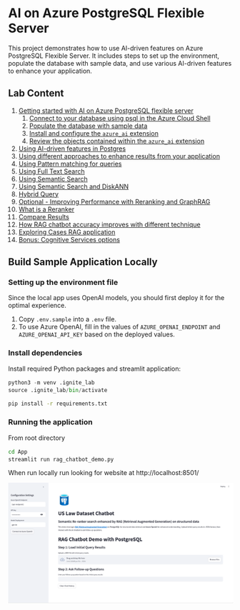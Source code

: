 # AI on Azure PostgreSQL Flexible Server

This project demonstrates how to use AI-driven features on Azure PostgreSQL Flexible Server. It includes steps to set up the environment, populate the database with sample data, and use various AI-driven features to enhance your application.

## Lab Content

1. [Getting started with AI on Azure PostgreSQL flexible server](/Instructions/Lab_Instructions.md#getting-started-with-ai-on-azure-postgresql-flexible-server)
    1. [Connect to your database using psql in the Azure Cloud Shell](Instructions/Lab_Instructions.md#connect-to-your-database-using-psql-in-the-azure-cloud-shell)
    2. [Populate the database with sample data](Instructions/Lab_Instructions.md#populate-the-database-with-sample-data)
    3. [Install and configure the `azure_ai` extension](Instructions/Lab_Instructions.md#install-and-configure-the-azure_ai-extension)
    4. [Review the objects contained within the `azure_ai` extension](Instructions/Lab_Instructions.md#review-the-objects-contained-within-the-azure_ai-extension)
4. [Using AI-driven features in Postgres](Instructions/Lab_Instructions.md#part-2---using-ai-driven-features-in-postgres)
5. [Using different approaches to enhance results from your application](Instructions/Lab_Instructions.md#using-different-approaches-to-enhance-results-from-your-application)
6. [Using Pattern matching for queries](Instructions/Lab_Instructions.md#using-pattern-matching-for-queries)
7. [Using Full Text Search](Instructions/Lab_Instructions.md#using-full-text-search)
8. [Using Semantic Search](Instructions/Lab_Instructions.md#using-semantic-search)
9. [Using Semantic Search and DiskANN](Instructions/Lab_Instructions.md#using-semantic-search-and-diskann)
10. [Hybrid Query](Instructions/Lab_Instructions.md#hybrid-query)
11. [Optional - Improving Performance with Reranking and GraphRAG](Instructions/Lab_Instructions.md#optional---improving-performance-with-reranking-and-graphrag)
12. [What is a Reranker](Instructions/Lab_Instructions.md#what-is-a-reranker)
13. [Compare Results](Instructions/Lab_Instructions.md#compare-results)
14. [How RAG chatbot accuracy improves with different technique](Instructions/Lab_Instructions.md#how-rag-chatbot-accuracy-improves-with-different-technique)
15. [Exploring Cases RAG application](Instructions/Lab_Instructions.md#exploring-cases-rag-application)
16. [Bonus: Cognitive Services options](Instructions/Lab_Instructions.md#bonus-cognitive-services-options)

## Build Sample Application Locally

### Setting up the environment file

Since the local app uses OpenAI models, you should first deploy it for the optimal experience.

1. Copy `.env.sample` into a `.env` file.
2. To use Azure OpenAI, fill in the values of `AZURE_OPENAI_ENDPOINT` and `AZURE_OPENAI_API_KEY` based on the deployed values.

### Install dependencies
Install required Python packages and streamlit application:

```python
python3 -m venv .ignite_lab
source .ignite_lab/bin/activate
```

```bash
pip install -r requirements.txt
```

### Running the application
From root directory

```bash
cd App
streamlit run rag_chatbot_demo.py
```

When run locally run looking for website at http://localhost:8501/

![OpenAI credientials](./Instructions/instructions276019/azure-RAG-app.png)

